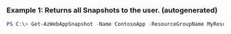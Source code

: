 ### Example 1: Returns all Snapshots to the user. (autogenerated)
```powershell
PS C:\> Get-AzWebAppSnapshot -Name ContosoApp -ResourceGroupName MyResourceGroup
```

